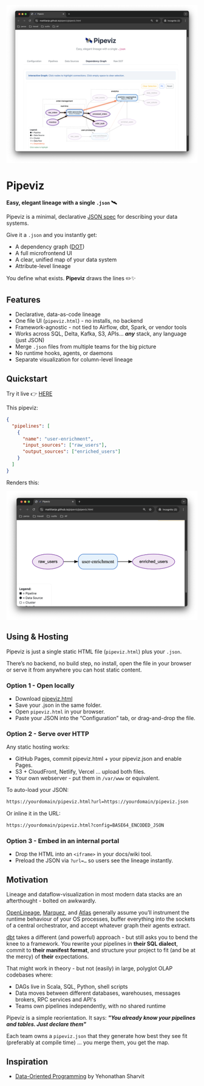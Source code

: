 <p align="center">
  <img src="pix/pipeviz.png" width="700">
</p>

# Pipeviz
**Easy, elegant lineage with a single `.json` 🛰️**

Pipeviz is a minimal, declarative [JSON spec](spec.md) for describing your data systems.

Give it a `.json` and you instantly get:
- A dependency graph ([DOT](https://graphviz.org/doc/info/lang.html))
- A full microfrontend UI
- A clear, unified map of your data system
- Attribute-level lineage

You define what exists. **Pipeviz** draws the lines ✏️✨


## Features
- Declarative, data-as-code lineage
- One file UI (`pipeviz.html`) - no installs, no backend
- Framework-agnostic - not tied to Airflow, dbt, Spark, or vendor tools
- Works across SQL, Delta, Kafka, S3, APIs… **_any_** stack, any language (just JSON)
- Merge `.json` files from multiple teams for the big picture
- No runtime hooks, agents, or daemons
- Separate visualization for column-level lineage

## Quickstart
Try it live 👉 [HERE](https://mattlianje.github.io/pipeviz/pipeviz.html)

This pipeviz:
```json
{
  "pipelines": [
    {
      "name": "user-enrichment",
      "input_sources": ["raw_users"],
      "output_sources": ["enriched_users"]
    }
  ]
}
```
Renders this:

<p align="center">
  <img src="pix/pipeviz-example.png" width="600">
</p>

## Using & Hosting
Pipeviz is just a single static HTML file (`pipeviz.html`) plus your `.json`.

There’s no backend, no build step, no install, open the file in your browser or serve it from anywhere you can host static content.

### Option 1 - Open locally
- Download [pipeviz.html](https://github.com/mattlianje/pipeviz/blob/master/pipeviz.html)
- Save your .json in the same folder.
- Open `pipeviz.html` in your browser.
- Paste your JSON into the “Configuration” tab, or drag-and-drop the file.

### Option 2 - Serve over HTTP
Any static hosting works:
- GitHub Pages, commit pipeviz.html + your pipeviz.json and enable Pages.
- S3 + CloudFront, Netlify, Vercel ... upload both files.
- Your own webserver - put them in `/var/www` or equivalent.

To auto-load your JSON:

```bash
https://yourdomain/pipeviz.html?url=https://yourdomain/pipeviz.json
```
Or inline it in the URL:

```bash
https://yourdomain/pipeviz.html?config=BASE64_ENCODED_JSON
```

### Option 3 - Embed in an internal portal
- Drop the HTML into an `<iframe>` in your docs/wiki tool.
- Preload the JSON via `?url=…` so users see the lineage instantly.

## Motivation
Lineage and dataflow-visualization in most modern data stacks are an afterthought - bolted on awkwardly.

[OpenLineage](https://openlineage.io/), [Marquez](https://marquezproject.ai/), and [Atlas](https://atlas.apache.org/#/) generally assume you’ll instrument the runtime behaviour of your OS processes, buffer everything into the sockets of a central orchestrator, and accept whatever graph their agents extract.

[dbt](https://www.getdbt.com/) takes a different (and powerful) approach - but still asks you to bend the knee to a framework.
You rewrite your pipelines in **their SQL dialect**, commit to **their manifest format**, and structure your project to fit (and be at the mercy) of **their** expectations.

That might work in theory - but not (easily) in large, polyglot OLAP codebases where:
- DAGs live in Scala, SQL, Python, shell scripts
- Data moves between different databases, warehouses, messages brokers, RPC services and API's
- Teams own pipelines independently, with no shared runtime

Pipeviz is a simple reorientation. It says: **_"You already know your pipelines and tables. Just declare them"_**

Each team owns a `pipeviz.json` that they generate how best they see fit (preferably at compile time) ... you merge them, you get the map.

## Inspiration
- [Data-Oriented Programming](https://www.manning.com/books/data-oriented-programming) by Yehonathan Sharvit
